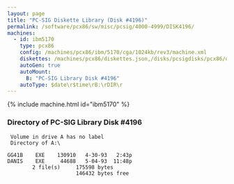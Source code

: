```yaml
---
layout: page
title: "PC-SIG Diskette Library (Disk #4196)"
permalink: /software/pcx86/sw/misc/pcsig/4000-4999/DISK4196/
machines:
  - id: ibm5170
    type: pcx86
    config: /machines/pcx86/ibm/5170/cga/1024kb/rev3/machine.xml
    diskettes: /machines/pcx86/diskettes.json,/disks/pcsigdisks/pcx86/diskettes.json
    autoGen: true
    autoMount:
      B: "PC-SIG Library Disk #4196"
    autoType: $date\r$time\rB:\rDIR\r
---
```


{% include machine.html id="ibm5170" %}

### Directory of PC-SIG Library Disk #4196

     Volume in drive A has no label
     Directory of A:\

    GG41B    EXE    130910   4-30-93   2:43p
    DANIS    EXE     44688   5-04-93  11:48p
            2 file(s)     175598 bytes
                          146432 bytes free
